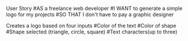 User Story
#AS a freelance web developer
#I WANT to generate a simple logo for my projects
#SO THAT I don't have to pay a graphic designer



Creates a logo based on four inputs 
#Color of the text 
#Color of shape 
#Shape selected (triangle, circle, square)
#Text characters(up to three)
